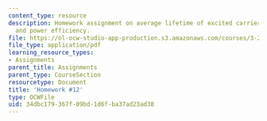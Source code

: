 ```yaml
---
content_type: resource
description: Homework assignment on average lifetime of excited carriers, laser oscillation,
  and power efficiency.
file: https://ol-ocw-studio-app-production.s3.amazonaws.com/courses/3-23-electrical-optical-and-magnetic-properties-of-materials-fall-2007/34dbc179367f09bd1d6fba37ad23ad38_ps12.pdf
file_type: application/pdf
learning_resource_types:
- Assignments
parent_title: Assignments
parent_type: CourseSection
resourcetype: Document
title: 'Homework #12'
type: OCWFile
uid: 34dbc179-367f-09bd-1d6f-ba37ad23ad38
---
```


